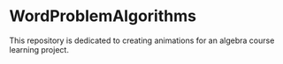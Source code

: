 # WordProblemAlgorithms

This repository is dedicated to creating animations for an algebra course learning project.